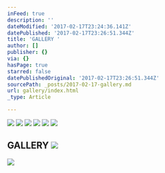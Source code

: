 ```yaml
---
inFeed: true
description: ''
dateModified: '2017-02-17T23:24:36.141Z'
datePublished: '2017-02-17T23:26:51.344Z'
title: 'GALLERY '
author: []
publisher: {}
via: {}
hasPage: true
starred: false
datePublishedOriginal: '2017-02-17T23:26:51.344Z'
sourcePath: _posts/2017-02-17-gallery.md
url: gallery/index.html
_type: Article

---
```

![](https://the-grid-user-content.s3-us-west-2.amazonaws.com/78401afd-3d24-49d8-83dd-ce86bf9fbe33.gif)
![](https://the-grid-user-content.s3-us-west-2.amazonaws.com/6de2979e-ff69-4cd6-b888-8ac841faecd4.gif)
![](https://the-grid-user-content.s3-us-west-2.amazonaws.com/26b4e622-a0f3-415d-826a-5f121c38e5f8.gif)
![](https://the-grid-user-content.s3-us-west-2.amazonaws.com/72d9b947-9e37-4b87-8ca1-e71bff94ef86.gif)
![](https://the-grid-user-content.s3-us-west-2.amazonaws.com/92871551-a96f-4222-a542-7933b117a0db.gif)
![](https://the-grid-user-content.s3-us-west-2.amazonaws.com/b4c30415-dc28-453b-97b4-42a210e43bec.gif)

## GALLERY ![](https://the-grid-user-content.s3-us-west-2.amazonaws.com/efb56279-1b00-42c8-aebb-97184dadca1d.gif)
![](https://s3-us-west-2.amazonaws.com/the-grid-img/p/27f453b3c47a33e2503b425367bcadd2f0b270d2.jpg)